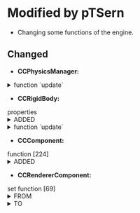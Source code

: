 
# Modified by pTSern

- Changing some functions of the engine.

## Changed

- **CCPhysicsManager:**

<details>
<summary> function `update` </summary>

<details>
<summary> FROM </summary>

    update: function (dt) {
            var world = this._world;
            if (!world || !this.enabled) return;

            this.emit('before-step');

            this._steping = true;

            var velocityIterations = PhysicsManager.VELOCITY_ITERATIONS;
            var positionIterations = PhysicsManager.POSITION_ITERATIONS;

            if (this.enabledAccumulator) {
                this._accumulator += dt;

                var FIXED_TIME_STEP = PhysicsManager.FIXED_TIME_STEP;
                var MAX_ACCUMULATOR = PhysicsManager.MAX_ACCUMULATOR;

                // max accumulator time to avoid spiral of death
                if (this._accumulator > MAX_ACCUMULATOR) {
                    this._accumulator = MAX_ACCUMULATOR;
                }

                while (this._accumulator > FIXED_TIME_STEP) {
                    world.Step(FIXED_TIME_STEP, velocityIterations, positionIterations);
                    this._accumulator -= FIXED_TIME_STEP;
                }
            }
            else {
                var timeStep = dt;
                world.Step(timeStep, velocityIterations, positionIterations);
            }

            if (this.debugDrawFlags) {
                this._checkDebugDrawValid();
                this._debugDrawer.clear();
                world.DrawDebugData();
            }

            this._steping = false;

            var events = this._delayEvents;
            for (var i = 0, l = events.length; i < l; i++) {
                var event = events[i];
                event.target[event.func].apply(event.target, event.args);
            }
            events.length = 0;

            this._syncNode();
        },

</details>

<details>
<summary> TO </summary>

    update: window['__pts_moded_mode__'] == undefined ?
        function (dt) {
            var world = this._world;
            if (!world || !this.enabled) return;

            this.emit('before-step');

            this._steping = true;

            var velocityIterations = PhysicsManager.VELOCITY_ITERATIONS;
            var positionIterations = PhysicsManager.POSITION_ITERATIONS;

            if (this.enabledAccumulator) {
                this._accumulator += dt;

                var FIXED_TIME_STEP = PhysicsManager.FIXED_TIME_STEP;
                var MAX_ACCUMULATOR = PhysicsManager.MAX_ACCUMULATOR;

                // max accumulator time to avoid spiral of death
                if (this._accumulator > MAX_ACCUMULATOR) {
                    this._accumulator = MAX_ACCUMULATOR;
                }

                while (this._accumulator > FIXED_TIME_STEP) {
                    world.Step(FIXED_TIME_STEP, velocityIterations, positionIterations);
                    this._accumulator -= FIXED_TIME_STEP;
                }
            }
            else {
                var timeStep = dt;
                world.Step(timeStep, velocityIterations, positionIterations);
            }

            if (this.debugDrawFlags) {
                this._checkDebugDrawValid();
                this._debugDrawer.clear();
                world.DrawDebugData();
            }

            this._steping = false;

            var events = this._delayEvents;
            for (var i = 0, l = events.length; i < l; i++) {
                var event = events[i];
                event.target[event.func].apply(event.target, event.args);
            }
            events.length = 0;

            this._syncNode();
        }
        :
        function (dt) {
            var world = this._world;
            if (!world || !this.enabled) return;

            this.emit('before-step');

            this._steping = true;

            var velocityIterations = PhysicsManager.VELOCITY_ITERATIONS;
            var positionIterations = PhysicsManager.POSITION_ITERATIONS;

            if (this.enabledAccumulator) {
                this._accumulator += dt;

                var FIXED_TIME_STEP = PhysicsManager.FIXED_TIME_STEP;
                var MAX_ACCUMULATOR = PhysicsManager.MAX_ACCUMULATOR;

                // max accumulator time to avoid spiral of death
                if (this._accumulator > MAX_ACCUMULATOR) {
                    this._accumulator = MAX_ACCUMULATOR;
                }

                while (this._accumulator > FIXED_TIME_STEP) {
                    world.Step(FIXED_TIME_STEP, velocityIterations, positionIterations);
                    this._accumulator -= FIXED_TIME_STEP;
                }
            }
            else {
                var timeStep = dt;
                world.Step(timeStep, velocityIterations, positionIterations);
            }

            if (this.debugDrawFlags) {
                this._checkDebugDrawValid();
                this._debugDrawer.clear();
                world.DrawDebugData();
            }

            this._steping = false;

            var events = this._delayEvents;
            for (var i = 0, l = events.length; i < l; i++) {
                var event = events[i];
                event.target[event.func].apply(event.target, event.args);
            }
            events.length = 0;

            this._syncNode();
        },

</details>
</details>

- **CCRigidBody:**

<summary> properties </summary>

<details>
<summary> ADDED </summary>

        sync_position: {
            get: function() {
                return this._sync_position_;
            },
            set: function() {
            },
            default: false,
            tooltip: CC_DEV && 'i18n:COMPONENT.physics.rigidbody.sync_position'
        },

        sync_rotation: {
            get: function() {
                return this._sync_rotation_;
            },
            set: function() {
            },
            default: false,
            tooltip: CC_DEV && 'i18n:COMPONENT.physics.rigidbody.sync_rotation'
        },

</details>

<details>
<summary> function `update` </summary>

    update: function() {
        if(this.sync_position) this.syncPosition(this.type === BodyType.Animated)
        if(this.sync_rotation) this.syncRotation(this.type === BodyType.Animated)
    },

</details>

- **CCComponent:**

<summary> function [224] </summary>

<details>
<summary> ADDED </summary>

    onChange: null,

    _executeOnChange() {
        this.onChange && this.onChange();
    },

</details>

</details>

- **CCRendererComponent:**

<summary> set function [69] </summary>

<details>
<summary> FROM </summary>

        materials: {
            get () {
                return this._materials;
            },
            set (val) {
                this._materials = val;
                this._activateMaterial();
            },
            type: [Material],
            displayName: 'Materials',
            animatable: false
        }

</details>

<details>
<summary> TO </summary>

        materials: {
            get () {
                return this._materials;
            },
            set (val) {
                this._materials = val;
                this._activateMaterial();
                this._executeOnChange();
            },
            type: [Material],
            displayName: 'Materials',
            animatable: false
        }


</details>
